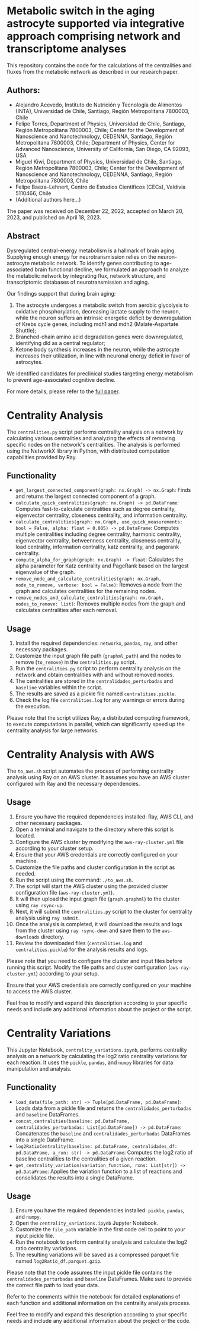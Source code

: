 # Metabolic switch in the aging astrocyte supported via integrative approach comprising network and transcriptome analyses

This repository contains the code for the calculations of the centralities and fluxes from the metabolic network as described in our research paper. 

## Authors:

- Alejandro Acevedo, Instituto de Nutrición y Tecnología de Alimentos (INTA), Universidad de Chile, Santiago, Región Metropolitana 7800003, Chile 
- Felipe Torres, Department of Physics, Universidad de Chile, Santiago, Región Metropolitana 7800003, Chile; Center for the Development of Nanoscience and Nanotechnology, CEDENNA, Santiago, Región Metropolitana 7800003, Chile; Department of Physics, Center for Advanced Nanoscience, University of California, San Diego, CA 92093, USA 
- Miguel Kiwi, Department of Physics, Universidad de Chile, Santiago, Región Metropolitana 7800003, Chile; Center for the Development of Nanoscience and Nanotechnology, CEDENNA, Santiago, Región Metropolitana 7800003, Chile
- Felipe Baeza-Lehnert, Centro de Estudios Científicos (CECs), Valdivia 5110466, Chile
- (Additional authors here...)

The paper was received on December 22, 2022, accepted on March 20, 2023, and published on April 18, 2023. 

## Abstract

Dysregulated central-energy metabolism is a hallmark of brain aging. Supplying enough energy for neurotransmission relies on the neuron-astrocyte metabolic network. To identify genes contributing to age-associated brain functional decline, we formulated an approach to analyze the metabolic network by integrating flux, network structure, and transcriptomic databases of neurotransmission and aging.

Our findings support that during brain aging:
1. The astrocyte undergoes a metabolic switch from aerobic glycolysis to oxidative phosphorylation, decreasing lactate supply to the neuron, while the neuron suffers an intrinsic energetic deficit by downregulation of Krebs cycle genes, including mdh1 and mdh2 (Malate-Aspartate Shuttle);
2. Branched-chain amino acid degradation genes were downregulated, identifying dld as a central regulator;
3. Ketone body synthesis increases in the neuron, while the astrocyte increases their utilization, in line with neuronal energy deficit in favor of astrocytes.

We identified candidates for preclinical studies targeting energy metabolism to prevent age-associated cognitive decline.

For more details, please refer to the [full paper](https://pubmed.ncbi.nlm.nih.gov/37074814/).

# Centrality Analysis

The `centralities.py` script performs centrality analysis on a network by calculating various centralities and analyzing the effects of removing specific nodes on the network's centralities. The analysis is performed using the NetworkX library in Python, with distributed computation capabilities provided by Ray.

## Functionality

- `get_largest_connected_component(graph: nx.Graph) -> nx.Graph`: Finds and returns the largest connected component of a graph.
- `calculate_quick_centralities(graph: nx.Graph) -> pd.DataFrame`: Computes fast-to-calculate centralities such as degree centrality, eigenvector centrality, closeness centrality, and information centrality.
- `calculate_centralities(graph: nx.Graph, use_quick_measurements: bool = False, alpha: float = 0.005) -> pd.DataFrame`: Computes multiple centralities including degree centrality, harmonic centrality, eigenvector centrality, betweenness centrality, closeness centrality, load centrality, information centrality, katz centrality, and pagerank centrality.
- `compute_alpha_for_graph(graph: nx.Graph) -> float`: Calculates the alpha parameter for Katz centrality and PageRank based on the largest eigenvalue of the graph.
- `remove_node_and_calculate_centralities(graph: nx.Graph, node_to_remove, verbose: bool = False)`: Removes a node from the graph and calculates centralities for the remaining nodes.
- `remove_nodes_and_calculate_centralities(graph: nx.Graph, nodes_to_remove: list)`: Removes multiple nodes from the graph and calculates centralities after each removal.

## Usage

1. Install the required dependencies: `networkx`, `pandas`, `ray`, and other necessary packages.
2. Customize the input graph file path (`graphml_path`) and the nodes to remove (`to_remove`) in the `centralities.py` script.
3. Run the `centralities.py` script to perform centrality analysis on the network and obtain centralities with and without removed nodes.
4. The centralities are stored in the `centralidades_perturbadas` and `baseline` variables within the script.
5. The results are saved as a pickle file named `centralities.pickle`.
6. Check the log file `centralities.log` for any warnings or errors during the execution.

Please note that the script utilizes Ray, a distributed computing framework, to execute computations in parallel, which can significantly speed up the centrality analysis for large networks.

# Centrality Analysis with AWS

The `to_aws.sh` script automates the process of performing centrality analysis using Ray on an AWS cluster. It assumes you have an AWS cluster configured with Ray and the necessary dependencies.

## Usage

1. Ensure you have the required dependencies installed: Ray, AWS CLI, and other necessary packages.
2. Open a terminal and navigate to the directory where this script is located.
3. Configure the AWS cluster by modifying the `aws-ray-cluster.yml` file according to your cluster setup.
4. Ensure that your AWS credentials are correctly configured on your machine.
5. Customize the file paths and cluster configuration in the script as needed.
6. Run the script using the command: `./to_aws.sh`.
7. The script will start the AWS cluster using the provided cluster configuration file (`aws-ray-cluster.yml`).
8. It will then upload the input graph file (`graph.graphml`) to the cluster using `ray rsync-up`.
9. Next, it will submit the `centralities.py` script to the cluster for centrality analysis using `ray submit`.
10. Once the analysis is completed, it will download the results and logs from the cluster using `ray rsync-down` and save them to the `aws-downloads` directory.
11. Review the downloaded files (`centralities.log` and `centralities.pickle`) for the analysis results and logs.

Please note that you need to configure the cluster and input files before running this script. Modify the file paths and cluster configuration (`aws-ray-cluster.yml`) according to your setup.

Ensure that your AWS credentials are correctly configured on your machine to access the AWS cluster.

Feel free to modify and expand this description according to your specific needs and include any additional information about the project or the script.


# Centrality Variations

This Jupyter Notebook, `centrality_variations.ipynb`, performs centrality analysis on a network by calculating the log2 ratio centrality variations for each reaction. It uses the `pickle`, `pandas`, and `numpy` libraries for data manipulation and analysis.

## Functionality

- `load_data(file_path: str) -> Tuple[pd.DataFrame, pd.DataFrame]`: Loads data from a pickle file and returns the `centralidades_perturbadas` and `baseline` DataFrames.
- `concat_centralities(baseline: pd.DataFrame, centralidades_perturbadas: List[pd.DataFrame]) -> pd.DataFrame`: Concatenates the `baseline` and `centralidades_perturbadas` DataFrames into a single DataFrame.
- `log2RatioCentrality(baseline: pd.DataFrame, centralidades_df: pd.DataFrame, a_rxn: str) -> pd.DataFrame`: Computes the log2 ratio of baseline centralities to the centralities of a given reaction.
- `get_centrality_variation(variation_function, rxns: List[str]) -> pd.DataFrame`: Applies the variation function to a list of reactions and consolidates the results into a single DataFrame.

## Usage

1. Ensure you have the required dependencies installed: `pickle`, `pandas`, and `numpy`.
2. Open the `centrality_variations.ipynb` Jupyter Notebook.
3. Customize the `file_path` variable in the first code cell to point to your input pickle file.
4. Run the notebook to perform centrality analysis and calculate the log2 ratio centrality variations.
5. The resulting variations will be saved as a compressed parquet file named `log2Ratio_df.parquet.gzip`.

Please note that the code assumes the input pickle file contains the `centralidades_perturbadas` and `baseline` DataFrames. Make sure to provide the correct file path to load your data.

Refer to the comments within the notebook for detailed explanations of each function and additional information on the centrality analysis process.

Feel free to modify and expand this description according to your specific needs and include any additional information about the project or the code.